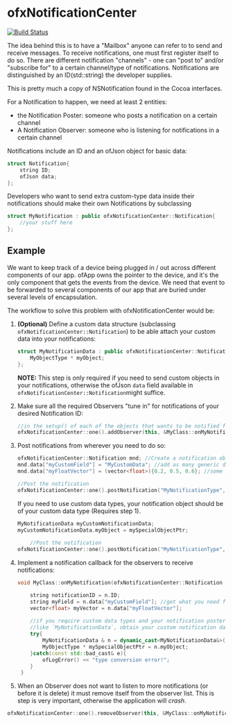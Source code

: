 # ofxNotificationCenter

[![Build Status](https://travis-ci.org/local-projects/ofxNotificationCenter.svg?branch=master)](https://travis-ci.org/local-projects/ofxNotificationCenter)


The idea behind this is to have a "Mailbox" anyone can refer to to send and receive messages.
To receive notifications, one must first register itself to do so.
There are different notification "channels" - one can "post to" and/or "subscribe for" to a certain
channel/type of notifications. Notifications are distinguished by an ID(std::string) the developer supplies.

This is pretty much a copy of NSNotification found in the Cocoa interfaces.

For a Notification to happen, we need at least 2 entities:

* the Notification Poster: someone who posts a notification on a certain channel
* A Notification Observer: someone who is listening for notifications in a certain channel

Notifications include an ID and an ofJson object for basic data:

```c++
struct Notification{
	string ID;
	ofJson data;
};
```

Developers who want to send extra custom-type data inside their notifications should make their own Notifications by subclassing

```c++
struct MyNotification : public ofxNotificationCenter::Notification{
	//your stuff here
};
```

## Example

We want to keep track of a device being plugged in / out across different components of our app.
ofApp owns the pointer to the device, and it's the only component that gets the events from the device.
We need that event to be forwarded to several components of our app that are buried under several levels of
encapsulation.

The workflow to solve this problem with ofxNotificationCenter would be:

1. **(Optional)** Define a custom data structure (subclassing `ofxNotificationCenter::Notification`) to be able attach your custom data into your notifications:

	```c++
	struct MyNotificationData : public ofxNotificationCenter::Notification {
		MyObjectType * myObject;
	};
	```
	**NOTE:** This step is only required if you need to send custom objects in your notifications, otherwise the ofJson `data` field available in `ofxNotificationCenter::Notification`might suffice.
	
2. Make sure all the required Observers "tune in" for notifications of your desired Notification ID:

	```c++
	//in the setup() of each of the objects that wants to be notified for this Notification ID
	ofxNotificationCenter::one().addObserver(this, &MyClass::onMyNotification, "MyNotificationType");
	```


3. Post notifications from wherever you need to do so:
 
	```c++
	ofxNotificationCenter::Notification mnd; //Create a notification object to send along
	mnd.data["myCustomField"] = "MyCustomData"; //add as many generic data types as you need
	mnd.data["myFloatVector"] = (vector<float>){0.2, 0.5, 0.6}; //some standard std structures also supported
	
	//Post the notification	
	ofxNotificationCenter::one().postNotification("MyNotificationType", mnd);
	```
	
	If you need to use custom data types, your notification object should be of your custom data type (Requires step 1).
	
	```c++
	MyNotificationData myCustomNotificationData;
	myCustomNotificationData.myObject = mySpecialObjectPtr; 
		
		//Post the notification	
	ofxNotificationCenter::one().postNotification("MyNotificationType", mnd);
	```

4. Implement a notification callback for the observers to receive notifications:

	```c++	 
	void MyClass::onMyNotification(ofxNotificationCenter::Notification & n){

		string notificationID = n.ID; 
		string myField = n.data["myCustomField"]; //get what you need from the data field in the Notification
		vector<float> myVector = n.data["myFloatVector"];
		
		//if you require custom data types and your notification poster sent a custom type
		//like `MyNotificationData`, obtain your custom notification data by dynamic casting
		try{
			MyNotificationData & n = dynamic_cast<MyNotificationData&>(n);
			MyObjectType * mySpecialObjectPtr = n.myObject;
		}catch(const std::bad_cast& e){
			ofLogError() << "type conversion error!";
		}
	 }
	```

 
5. When an Observer does not want to listen to more notifications (or before it is delete) it must remove
 itself from the observer list. This is step is very important, otherwise the application will *crash*.
 
 ```c++
 ofxNotificationCenter::one().removeObserver(this, &MyClass::onMyNotification, "MyNotificationType");
 ```
